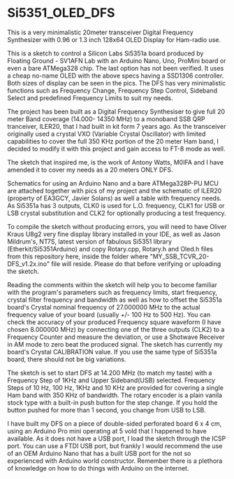 # Si5351_OLED_DFS
This is a very minimalistic 20meter transceiver Digital Frequency Synthesizer with 0.96 or 1.3 inch 128x64 OLED Display for Ham-radio use.

This is a sketch to control a Silicon Labs Si5351a board produced by Floating Ground - SV1AFN Lab with an Arduino Nano, Uno, ProMini board or even a bare ATMega328 chip. The last option has not been verified. It uses a cheap no-name OLED with the above specs having a SSD1306 controller. Both sizes of display can be seen in the pics. The DFS has very minimalistic functions such as Frequency Change, Frequency Step Control, Sideband Select and predefined Frequency Limits to suit my needs.

The project has been built as a Digital Frequency Synthesiser to give full 20 meter Band coverage (14.000- 14350 MHz) to a monoband SSB QRP tranceiver, ILER20, that I had built in kit form 7 years ago. As the transceiver originally used a crystal VXO (Variable Crystal Oscillator) with limited capabilities to cover the full 350 KHz portion of the 20 meter Ham band, I decided to modify it with this project and gain access to FT-8 mode as well.

The sketch that inspired me, is the work of Antony Watts, M0IFA and I have amended it to cover my needs as a 20 meters ONLY DFS.

Schematics for using an Arduino Nano and a bare ATMega328P-PU MCU are attached together with pics of my project and the schematic of ILER20 (property of EA3GCY, Javier Solans) as well a table with frequency needs. As Si5351a has 3 outputs, CLK0 is used for L.O. frequency, CLK1 for USB or LSB crystal substitution and CLK2 for optionally producing a test frequency.

To compile the sketch without producing errors, you will need to have Oliver Kraus U8g2 very fine display library installed in your IDE, as well as Jason Mildrum's, NT7S, latest version of fabulous Si5351 library (Etherkit/Si5351Arduino)  and copy Rotary.cpp, Rotary.h and Oled.h files from this repository here, inside the folder where "MY_SSB_TCVR_20-DFS_v1.2x.ino" file will reside. Please do that before verifying or uploading the sketch.

Reading the comments within the sketch will help you to become familiar with the program's parameters such as frequency limits, start frequency, crystal filter frequency and bandwidth as well as how to offset the Si5351a board's Crystal nominal frequency of 27.000000 MHz to the actual frequency value of your board (usually +/- 100 Hz to 500 Hz). You can check the accuracy of your produced Frequency square waveform (I have chosen 8.000000 MHz) by connecting one of the three outputs (CLK2) to a Frequency Counter and measure the deviation, or use a Shotwave Receiver in AM mode to zero beat the produced signal. The sketch has  currently my board's Crystal CALIBRATION value. If you use the same type of Si5351a board, there should not be big variations.

The sketch is set to start DFS at 14.200 MHz (to match my taste) with a Frequency Step of 1KHz and Upper Sideband(USB) selected. Frequency Steps of 10 Hz, 100 Hz, 1KHz and 10 KHz are provided for covering a single Ham band with 350 KHz of bandwidth. The rotary encoder is a plain vanila stock type with a built-in push button for the step change. If you hold the button pushed for more than 1 second, you change from USB to LSB.

I have built my DFS on a piece of double-sided perforated board 6 x 4 cm, using an Arduino Pro mini operating at 5 vold that I happened to have available. As it does not have a USB port, I load the sketch through the ICSP port. You can use a FTDI USB port, but frankly I would recommend the use of an OEM Arduino Nano that has a built USB port for the not so experienced with Arduino world constructor. Remember there is a plethora of knowledge on how to do things with Arduino on the internet.
